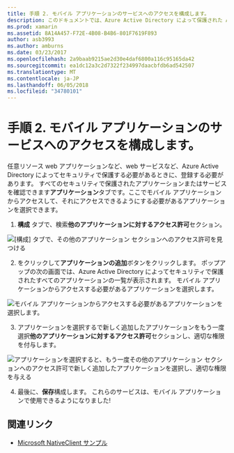 ```yaml
---
title: 手順 2. モバイル アプリケーションのサービスへのアクセスを構成します。
description: このドキュメントでは、Azure Active Directory によって保護された Azure アプリケーションにアクセス権を持つ Xamarin アプリケーションを提供する方法について説明します。
ms.prod: xamarin
ms.assetid: 8A14A457-F72E-4B08-B4B6-801F7619F893
author: asb3993
ms.author: amburns
ms.date: 03/23/2017
ms.openlocfilehash: 2a9baab9215ae2d30e4daf6800a116c95165da42
ms.sourcegitcommit: ea1dc12a3c2d7322f234997daacbfdb6ad542507
ms.translationtype: MT
ms.contentlocale: ja-JP
ms.lasthandoff: 06/05/2018
ms.locfileid: "34780101"
---
```

# <a name="step-2-configure-service-access-for-mobile-application"></a>手順 2. モバイル アプリケーションのサービスへのアクセスを構成します。

任意リソース web アプリケーションなど、web サービスなど、Azure Active Directory によってセキュリティで保護する必要があるときに、登録する必要があります。 すべてのセキュリティで保護されたアプリケーションまたはサービスを確認できます**アプリケーション**タブです。ここでモバイル アプリケーションからアクセスして、それにアクセスできるようにする必要があるアプリケーションを選択できます。

1. **構成** タブで、検索**他のアプリケーションに対するアクセス許可**セクション。

  ![](configure-images/2.1-configure.png "[構成] タブで、その他のアプリケーション セクションへのアクセス許可を見つける")

2.  をクリックして**アプリケーションの追加**ボタンをクリックします。 ポップアップの次の画面では、Azure Active Directory によってセキュリティで保護されたすべてのアプリケーションの一覧が表示されます。 モバイル アプリケーションからアクセスする必要があるアプリケーションを選択します。

  ![](configure-images/2.2-add-application.png "モバイル アプリケーションからアクセスする必要があるアプリケーションを選択します。")

3. アプリケーションを選択するで新しく追加したアプリケーションをもう一度選択**他のアプリケーションに対するアクセス許可**セクションし、適切な権限を付与します。

  ![](configure-images/2.3-permissions.png "アプリケーションを選択すると、もう一度その他のアプリケーション セクションへのアクセス許可で新しく追加したアプリケーションを選択し、適切な権限を与える")

4. 最後に、**保存**構成します。 これらのサービスは、モバイル アプリケーションで使用できるようになりました!



## <a name="related-links"></a>関連リンク

- [Microsoft NativeClient サンプル](https://github.com/AzureADSamples/NativeClient-MultiTarget-DotNet)
